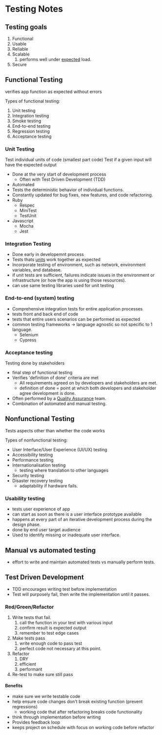 # Testing Notes

## Testing goals

1. Functional
2. Usable
3. Reliable
4. Scalable
   1. performs well under <u>expected</u> load.
5. Secure

## Functional Testing

verifies app function as expected without errors

Types of functional testing:
1. Unit testing
2. Integration testing
3. Smoke testing
4. End-to-end testing
5. Regression testing
6. Acceptance testing

### Unit Testing

Test individual units of code (smallest part code)
Test if a given input will have the expected output

- Done at the very start of development process
  - Often with Test Driven Development (TDD)
- Automated
- Tests the deterministic behavior of individual functions.
- Constantly updated for bug fixes, new features, and code refactoring.
- Ruby
  - Respec
  - MiniTest
  - TestUnit
- Javascript
  - Mocha
  - Jest

### Integration Testing

- Done early in developemnt process
- Tests thats <u>units</u> work together as expected
- Incorporate testing of environment, such as network, environment variables, and database.
- if unit tests are sufficient, failures indicate issues in the environment or infrastructure (or how the app is using those resources).
- can use same testing libraries used for unit testing

### End-to-end (system) testing

- Comprehensive integration tests for entire application processes
- tests front and back end of code
- tests that entire users scenarios can be performed as expected
- common testing frameworks -> language agnostic so not specific to 1 language.
  - Selenium
  - Cypress

### Acceptance testing

Testing done by stakeholders

- final step of functional testing
- Verifies 'definition of done' criteria are met
  - All requirements agreed on by developers and stakeholders are met.
  - definition of done = point at which both developers and stakeholder agree development is done.
- Often performed by a <u>Quality Assurance</u> team.
- Combination of automated and manual testing.

## Nonfunctional Testing

Tests aspects other than whether the code works

Types of nonfunctional testing:
- User Interface/User Experience (UI/UX) testing
- Accessibility testing
- Performance testing
- Internationalisation testing
  - testing where translation to other languages
- Security testing
- Disaster recovery testing
  - adaptability if hardware fails.

### Usability testing

- tests user experience of app
- can start as soon as there is a user interface prototype available
- happens at every part of an iterative development process during the design phase.
- done by end user target audience
- Used to identify missing or inadequate user interface.

## Manual vs automated testing

- effort to write and maintain automated tests vs manually perform tests.

## Test Driven Development

- TDD encourages writing test before implementation
- Test will purposely fail, then write the implementation until it passes.

### Red/Green/Refactor

1. Write tests that fail.
   1. call the function in your test with various input
   2. confirm result is expected output
   3. remember to test edge cases
2. Make tests pass
   1. write enough code to pass test
   2. perfect code not necessary at this point.
3. Refactor
   1. DRY
   2. efficient
   3. performant
4. Re-test to make sure still pass

#### Benefits

- make sure we write testable code
- help ensure code changes don't break existing function (prevent regressions)
  - working code that after refactoring breaks code functionality
- think through implementation before writing
- Provides feedback loop
- keeps project on schedule with focus on working code before refactor

